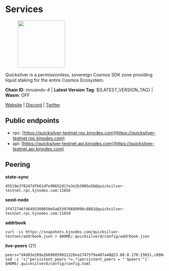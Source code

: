 # Services

<figure><img src="https://raw.githubusercontent.com/kj89/testnet_manuals/main/pingpub/logos/quicksilver.png" width="150" alt=""><figcaption></figcaption></figure>

Quicksilver is a permissionless, sovereign Cosmos SDK zone providing liquid staking for the entire Cosmos Ecosystem.

**Chain ID**: innuendo-4 | **Latest Version Tag**: ${LATEST_VERSION_TAG} | **Wasm**: OFF

[Website](https://quicksilver.zone) | [Discord](https://discord.gg/quicksilverprotocol) | [Twitter](https://twitter.com/quicksilverzone)


## Public endpoints

* rpc: [https://quicksilver-testnet.rpc.kjnodes.com](https://quicksilver-testnet.rpc.kjnodes.com)
* api: [https://quicksilver-testnet.api.kjnodes.com](https://quicksilver-testnet.api.kjnodes.com)

## Peering

**state-sync**

```
d5519e378247dfb61dfe90652d1fe3e2b3005a5b@quicksilver-testnet.rpc.kjnodes.com:11656
```

**seed-node**

```
3f472746f46493309650e5a033076689996c8881@quicksilver-testnet.rpc.kjnodes.com:11659
```

**addrbook**
```
curl -Ls https://snapshots.kjnodes.com/quicksilver-testnet/addrbook.json > $HOME/.quicksilverd/config/addrbook.json
```

**live-peers** (21)
```
peers="d4d83e209a2b096859821228ea17475f9a487a48@23.88.0.170:15651,c896ef12812a82eea865111c49f226849ad077db@144.76.236.90:26656,13564ca7ffcc8fa6bcc6d405c96fe8c724ec17da@88.99.213.25:11656,41f7d7004cace7bd1760a5f980a86123700c8f1d@185.146.148.116:26656,c9a74cdd754a8ccc9243ac2b245e4caaa78695aa@45.85.147.96:26656,e0f0703e9ce343c46e0ec01b19216715e817b358@65.109.85.170:28656,66f9d8f52a4637dc9215cdaa8dc2977633e52bbf@95.217.144.121:26656,b9b8bb23e61d53ff3b293485d04ea567ebcd7933@65.108.65.94:26656,8099f8a7c95c1676982e1a23e8452f2b10b07415@65.108.78.107:22656,3da9fbcb9ec210ec1c94ebc49f46fad3d3721e77@65.108.136.39:26651,2096650d8586b858d3369205f3b46ac4c765bc8e@65.109.53.155:26656,8a334ed2e728ca1164f8ef6ae58dd5fda31da5be@66.94.104.239:26641,7c65eaf6307530cc654d62fff271a9593643758b@23.227.200.10:26656,d5519e378247dfb61dfe90652d1fe3e2b3005a5b@65.109.68.190:11656,af8cfa944802a9bd510fc3407950a15e8be86c31@213.239.217.52:30656,ca1dc45c25919c5b945f4c52c1e8470755a01225@65.108.44.149:20656,532625a997a6f891405202968607f72afe004f15@202.61.225.157:26666,8ff8a186fe9cbc70d0f34891fa051f87e561a48b@158.160.0.93:26656,bdb93c655989b2c1882339fabb013317066dda56@95.214.52.138:26676,a37474c1f254cd4b16d924327a755c914e8e7d86@65.109.30.53:26656,7781c28c240e85474425040f744b501d99120d1d@195.201.108.152:11656"
sed -i 's|^persistent_peers *=.*|persistent_peers = "'$peers'"|' $HOME/.quicksilverd/config/config.toml
```
